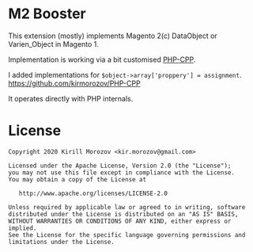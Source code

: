 M2 Booster
==========
This extension (mostly) implements Magento 2(c) DataObject or Varien_Object in Magento 1.

Implementation is working via a bit customised [PHP-CPP](http://www.php-cpp.com/). 

I added implementations for `$object->array['proppery'] = assignment`.
https://github.com/kirmorozov/PHP-CPP

It operates directly with PHP internals. 



License
=======
    Copyright 2020 Kirill Morozov <kir.morozov@gmail.com>

    Licensed under the Apache License, Version 2.0 (the "License");
    you may not use this file except in compliance with the License.
    You may obtain a copy of the License at

       http://www.apache.org/licenses/LICENSE-2.0

    Unless required by applicable law or agreed to in writing, software
    distributed under the License is distributed on an "AS IS" BASIS,
    WITHOUT WARRANTIES OR CONDITIONS OF ANY KIND, either express or implied.
    See the License for the specific language governing permissions and
    limitations under the License.
